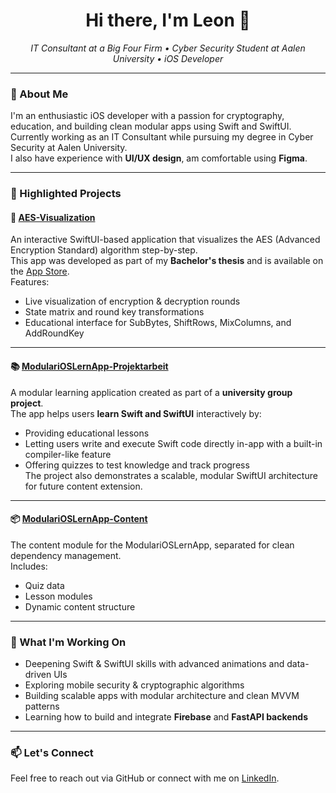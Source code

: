 <h1 align="center">Hi there, I'm Leon 👋</h1>

<p align="center">
  <i>IT Consultant at a Big Four Firm • Cyber Security Student at Aalen University • iOS Developer</i>
</p>

---

### 🧠 About Me

I'm an enthusiastic iOS developer with a passion for cryptography, education, and building clean modular apps using Swift and SwiftUI.  
Currently working as an IT Consultant while pursuing my degree in Cyber Security at Aalen University.  
I also have experience with **UI/UX design**, am comfortable using **Figma**.

---

### 🚀 Highlighted Projects

#### 🔐 [AES-Visualization](https://github.com/Leon0932/AES-Visualization)
An interactive SwiftUI-based application that visualizes the AES (Advanced Encryption Standard) algorithm step-by-step.  
This app was developed as part of my **Bachelor's thesis** and is available on the [App Store](https://apps.apple.com/de/app/aes-visualization/id6738607692).  
Features:
- Live visualization of encryption & decryption rounds
- State matrix and round key transformations
- Educational interface for SubBytes, ShiftRows, MixColumns, and AddRoundKey  

---

#### 📚 [ModulariOSLernApp-Projektarbeit](https://github.com/Leon0932/ModulariOSLernApp-Projektarbeit)
A modular learning application created as part of a **university group project**.  
The app helps users **learn Swift and SwiftUI** interactively by:
- Providing educational lessons
- Letting users write and execute Swift code directly in-app with a built-in compiler-like feature
- Offering quizzes to test knowledge and track progress  
The project also demonstrates a scalable, modular SwiftUI architecture for future content extension.  

---

#### 📦 [ModulariOSLernApp-Content](https://github.com/Leon0932/ModulariOSLernApp-Content)
The content module for the ModulariOSLernApp, separated for clean dependency management.  
Includes:
- Quiz data
- Lesson modules
- Dynamic content structure  

---

### 💼 What I'm Working On

- Deepening Swift & SwiftUI skills with advanced animations and data-driven UIs  
- Exploring mobile security & cryptographic algorithms  
- Building scalable apps with modular architecture and clean MVVM patterns  
- Learning how to build and integrate **Firebase** and **FastAPI backends**

---

### 📫 Let's Connect

Feel free to reach out via GitHub or connect with me on [LinkedIn](https://www.linkedin.com/in/leon-chamoun-81581126b/).
